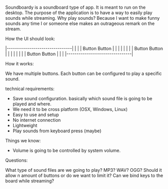 Soundboardy is a soundboard type of app.
It is meant to run on the desktop.
The purpose of the application is to have a way to easily play sounds while streaming.
Why play sounds? Because I want to make funny sounds any time I or someone else makes an outrageous remark on the stream.


How the UI should look:


|--------------------------------|
|															   |
|	 Button							Button		 |
|															   |
|															   |
|															   |
|	 Button							Button		 |
|															   |
|															   |
|															   |
|	 Button							Button		 |
|																 |
|--------------------------------|


How it works:

We have multiple buttons.
Each button can be configured to play a specific sound.


technical requirements:

- Save sound configuration. basically which sound file is going to be played and where.
- We need it to be cross platform (OSX, Windows, Linux)
- Easy to use and setup
- No internet connection
- Lightweight
- Play sounds from keyboard press (maybe)


Things we know:

- Volume is going to be controlled by system volume.


Questions:

What type of sound files are we going to play? MP3? WAV? OGG?
Should it allow n amount of buttons or do we want to limit it?
Can we bind keys to the board while streaming?


